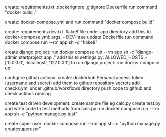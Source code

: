 create:
  requirements.txt
  .dockerignore
  .gitignore
  Dockerfile
  run command "docker build ."

create:
  docker-compose.yml 
  and run command "docker compose build"

create:
  requirements.dev.txt
    .flake8 file under app directory
    add this to docker-compose.yml:
      args:
          - DEV=true
    update Dockerfile
    run command docker compose run --rm app sh -c "flake8"

create django project:
  run docker compose run --rm app sh -c "django-admin startproject app ."
  add this to settings.py:
    ALLOWED_HOSTS = ['0.0.0.0', 'localhost', '127.0.0.1']
  to run django project:
    run docker compose up

  configure github actions:
    create:
      dockerhub Personal access token (username and secret)
      add them to github repository secrets
      add checks.yml under .github/workflows directory
      push code to github and check actions running

create test driven development:
  create sample file eg calc.py
  create test.py and write code to test methods from calc.py
  run docker compose run --rm app sh -c "python manage.py test"

create super user:
  docker compose run --rm app sh -c "python manage.py createsuperuser"
